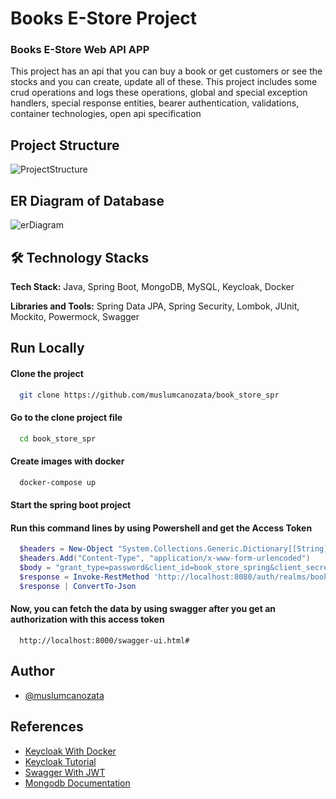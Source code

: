 
# Books E-Store Project

### Books E-Store Web API APP

This project has an api that you can buy a book or get customers or see the stocks and you can create, update all of these.
This project includes some crud operations and logs these operations, global and special exception handlers, special response entities, bearer authentication, validations, container technologies, open api specification

## Project Structure

![ProjectStructure](https://i.ibb.co/nfVwsTf/Screenshot-2022-04-15-at-10-55-13-Excalidraw.png)


## ER Diagram of Database
![erDiagram](https://i.ibb.co/M1YQvKQ/Screenshot-2022-04-15-112857.png)

## 🛠 Technology Stacks

**Tech Stack:** Java, Spring Boot, MongoDB, MySQL, Keycloak, Docker

**Libraries and Tools:** Spring Data JPA, Spring Security, Lombok, JUnit, Mockito, Powermock, Swagger
## Run Locally

#### Clone the project

```bash
  git clone https://github.com/muslumcanozata/book_store_spr
```

#### Go to the clone project file

```bash
  cd book_store_spr
```

#### Create images with docker

```bash
  docker-compose up
```

#### Start the spring boot project

#### Run this command lines by using Powershell and get the Access Token

```powershell
  $headers = New-Object "System.Collections.Generic.Dictionary[[String],[String]]"
  $headers.Add("Content-Type", "application/x-www-form-urlencoded")
  $body = "grant_type=password&client_id=book_store_spring&client_secret=8FVgmzeYyVWkkxp24mn6PEICGn4NaxYW&username=employee3&password=Password1"
  $response = Invoke-RestMethod 'http://localhost:8080/auth/realms/book_store_spring/protocol/openid-connect/token' -Method 'POST' -Headers $headers -Body $body
  $response | ConvertTo-Json
```

#### Now, you can fetch the data by using swagger after you get an authorization with this access token

```
  http://localhost:8000/swagger-ui.html#
```
## Author

- [@muslumcanozata](https://github.com/muslumcanozata)




## References

 - [Keycloak With Docker](https://github.com/keycloak/keycloak-containers/blob/main/docker-compose-examples)
 - [Keycloak Tutorial](https://medium.com/devops-dudes/securing-spring-boot-rest-apis-with-keycloak-1d760b2004e)
 - [Swagger With JWT](https://www.baeldung.com/spring-boot-swagger-jwt)
 - [Mongodb Documentation](https://docs.mongodb.com/manual/introduction/)
